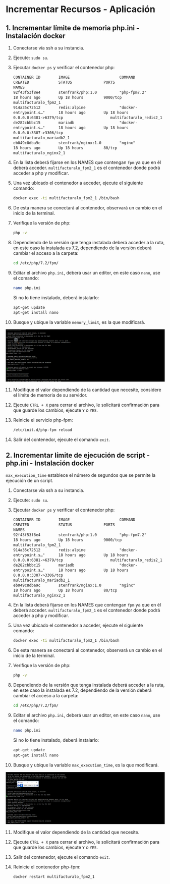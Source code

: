 # Incrementar Recursos - Aplicación

## 1. Incrementar límite de memoria php.ini - Instalación docker

1. Conectarse vía ssh a su instancia.
2. Ejecute: `sudo su`.
3. Ejecutar `docker ps` y verificar el contenedor php:

    ```
    CONTAINER ID        IMAGE                      COMMAND                     CREATED             STATUS              PORTS                                      NAMES
    92f43f53f8e4        stenfrank/php:1.0          "php-fpm7.2"                18 hours ago        Up 18 hours         9000/tcp                                   multifacturalo_fpm2_1
    914a35c72512        redis:alpine               "docker-entrypoint.s…"      18 hours ago        Up 18 hours         0.0.0.0:6381->6379/tcp                     multifacturalo_redis2_1
    de282cbbbc15        mariadb                    "docker-entrypoint.s…"      18 hours ago        Up 18 hours         0.0.0.0:3307->3306/tcp                     multifacturalo_mariadb2_1
    eb049c8dba9c        stenfrank/nginx:1.0        "nginx"                     18 hours ago        Up 18 hours         80/tcp                                     multifacturalo_nginx2_1
    ```

4. En la lista deberá fijarse en los NAMES que contengan `fpm` ya que en él deberá acceder. `multifacturalo_fpm2_1` es el contenedor donde podrá acceder a php y modificar.
5. Una vez ubicado el contenedor a acceder, ejecute el siguiente comando:

    ```bash
    docker exec -ti multifacturalo_fpm2_1 /bin/bash
    ```

6. De esta manera se conectará al contenedor, observará un cambio en el inicio de la terminal.
7. Verifique la versión de php:

    ```bash
    php -v
    ```

8. Dependiendo de la versión que tenga instalada deberá acceder a la ruta, en este caso la instalada es 7.2, dependiendo de la versión deberá cambiar el acceso a la carpeta:

    ```bash
    cd /etc/php/7.2/fpm/
    ```

9. Editar el archivo `php.ini`, deberá usar un editor, en este caso `nano`, use el comando:

    ```bash
    nano php.ini
    ```

    Si no lo tiene instalado, deberá instalarlo:

    ```bash
    apt-get update
    apt-get install nano
    ```

10. Busque y ubique la variable `memory_limit`, es la que modificará.

![alt text](img/incrementar_recursos_app_1.png)

11. Modifique el valor dependiendo de la cantidad que necesite, considere el límite de memoria de su servidor.
12. Ejecute `CTRL + X` para cerrar el archivo, le solicitará confirmación para que guarde los cambios, ejecute `Y` o `YES`.
13. Reinicie el servicio php-fpm:

    ```bash
    /etc/init.d/php-fpm reload
    ```

14. Salir del contenedor, ejecute el comando `exit`.

## 2. Incrementar límite de ejecución de script - php.ini - Instalación docker

`max_execution_time` establece el número de segundos que se permite la ejecución de un script.

1. Conectarse vía ssh a su instancia.
2. Ejecute: `sudo su`.
3. Ejecutar `docker ps` y verificar el contenedor php:

    ```
    CONTAINER ID        IMAGE                      COMMAND                     CREATED             STATUS              PORTS                                      NAMES
    92f43f53f8e4        stenfrank/php:1.0          "php-fpm7.2"                18 hours ago        Up 18 hours         9000/tcp                                   multifacturalo_fpm2_1
    914a35c72512        redis:alpine               "docker-entrypoint.s…"      18 hours ago        Up 18 hours         0.0.0.0:6381->6379/tcp                     multifacturalo_redis2_1
    de282cbbbc15        mariadb                    "docker-entrypoint.s…"      18 hours ago        Up 18 hours         0.0.0.0:3307->3306/tcp                     multifacturalo_mariadb2_1
    eb049c8dba9c        stenfrank/nginx:1.0        "nginx"                     18 hours ago        Up 18 hours         80/tcp                                     multifacturalo_nginx2_1
    ```

4. En la lista deberá fijarse en los NAMES que contengan `fpm` ya que en él deberá acceder. `multifacturalo_fpm2_1` es el contenedor donde podrá acceder a php y modificar.
5. Una vez ubicado el contenedor a acceder, ejecute el siguiente comando:

    ```bash
    docker exec -ti multifacturalo_fpm2_1 /bin/bash
    ```

6. De esta manera se conectará al contenedor, observará un cambio en el inicio de la terminal.
7. Verifique la versión de php:

    ```bash
    php -v
    ```

8. Dependiendo de la versión que tenga instalada deberá acceder a la ruta, en este caso la instalada es 7.2, dependiendo de la versión deberá cambiar el acceso a la carpeta:

    ```bash
    cd /etc/php/7.2/fpm/
    ```

9. Editar el archivo `php.ini`, deberá usar un editor, en este caso `nano`, use el comando:

    ```bash
    nano php.ini
    ```

    Si no lo tiene instalado, deberá instalarlo:

    ```bash
    apt-get update
    apt-get install nano
    ```

10. Busque y ubique la variable `max_execution_time`, es la que modificará.

![alt text](img/incrementar_recursos_app_2.png)

11. Modifique el valor dependiendo de la cantidad que necesite.
12. Ejecute `CTRL + X` para cerrar el archivo, le solicitará confirmación para que guarde los cambios, ejecute `Y` o `YES`.
13. Salir del contenedor, ejecute el comando `exit`.
14. Reinicie el contenedor php-fpm:

    ```bash
    docker restart multifacturalo_fpm2_1
    ```
